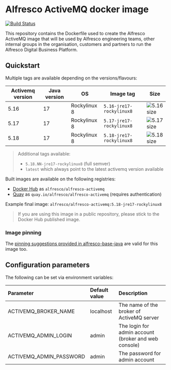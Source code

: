 # Alfresco ActiveMQ docker image

[![Build Status](https://img.shields.io/github/actions/workflow/status/Alfresco/alfresco-docker-activemq/build.yml?branch=master)](https://github.com/Alfresco/alfresco-docker-activemq/actions/workflows/build.yml)

This repository contains the Dockerfile used to create the Alfresco ActiveMQ
image that will be used by Alfresco engineering teams, other internal groups in
the organisation, customers and partners to run the Alfresco Digital Business
Platform.

## Quickstart

Multiple tags are available depending on the versions/flavours:

Activemq version | Java version | OS           | Image tag                | Size
-----------------|--------------|--------------|--------------------------|----------------
5.16             | 17           | Rockylinux 8 | `5.16-jre17-rockylinux8` | ![5.16 size][1]
5.17             | 17           | Rockylinux 8 | `5.17-jre17-rockylinux8` | ![5.17 size][2]
5.18             | 17           | Rockylinux 8 | `5.18-jre17-rockylinux8` | ![5.18 size][3]

[1]: https://img.shields.io/docker/image-size/alfresco/alfresco-activemq/5.16-jre17-rockylinux8
[2]: https://img.shields.io/docker/image-size/alfresco/alfresco-activemq/5.17-jre17-rockylinux8
[3]: https://img.shields.io/docker/image-size/alfresco/alfresco-activemq/5.18-jre17-rockylinux8

> Additional tags available:
>
> * `5.18.NN-jre17-rockylinux8` (full semver)
> * `latest` which always point to the latest activemq version available

Built images are available on the following registries:

* [Docker Hub](https://hub.docker.com/r/alfresco/alfresco-activemq) as `alfresco/alfresco-activemq`
* [Quay](https://quay.io/repository/alfresco/alfresco-activemq) as `quay.io/alfresco/alfresco-activemq` (requires authentication)

Example final image: `alfresco/alfresco-activemq:5.18-jre17-rockylinux8`

> If you are using this image in a public repository, please stick to the Docker Hub published image.

### Image pinning

The [pinning suggestions provided in alfresco-base-java](https://github.com/Alfresco/alfresco-docker-base-java/blob/master/README.md#image-pinning) are valid for this image too.

## Configuration parameters

The following can be set via environment variables:

| Parameter               | Default value | Description                                          |
|:------------------------|:--------------|:-----------------------------------------------------|
| ACTIVEMQ_BROKER_NAME    | localhost     | The name of the broker of ActiveMQ server            |
| ACTIVEMQ_ADMIN_LOGIN    | admin         | The login for admin account (broker and web console) |
| ACTIVEMQ_ADMIN_PASSWORD | admin         | The password for admin account                       |
